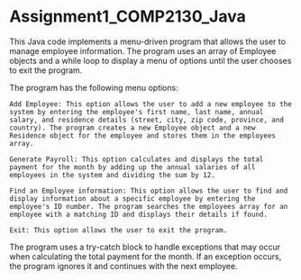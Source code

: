 # Assignment1_COMP2130_Java
This Java code implements a menu-driven program that allows the user to manage employee information. The program uses an array of Employee objects and a while loop to display a menu of options until the user chooses to exit the program.

The program has the following menu options:

    Add Employee: This option allows the user to add a new employee to the system by entering the employee's first name, last name, annual salary, and residence details (street, city, zip code, province, and country). The program creates a new Employee object and a new Residence object for the employee and stores them in the employees array.

    Generate Payroll: This option calculates and displays the total payment for the month by adding up the annual salaries of all employees in the system and dividing the sum by 12.

    Find an Employee information: This option allows the user to find and display information about a specific employee by entering the employee's ID number. The program searches the employees array for an employee with a matching ID and displays their details if found.

    Exit: This option allows the user to exit the program.

The program uses a try-catch block to handle exceptions that may occur when calculating the total payment for the month. If an exception occurs, the program ignores it and continues with the next employee.


